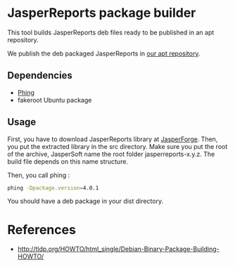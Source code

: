# JasperReports package builder
This tool builds JasperReports deb files ready to be published in an apt repository.

We publish the deb packaged JasperReports in [our apt repository](http://repo.ada-consult.com).

## Dependencies

 * [Phing](http://www.phing.info)
 * fakeroot Ubuntu package

## Usage

First, you have to download JasperReports library at [JasperForge](http://www.jasperforge.org). Then, you put the extracted library in the src directory. Make sure you put the root of the archive, JasperSoft name the root folder jasperreports-x.y.z. The build file depends on this name structure.

Then, you call phing :

```bash
phing -Dpackage.version=4.0.1
```

You should have a deb package in your dist directory.

# References
 * http://tldp.org/HOWTO/html_single/Debian-Binary-Package-Building-HOWTO/
